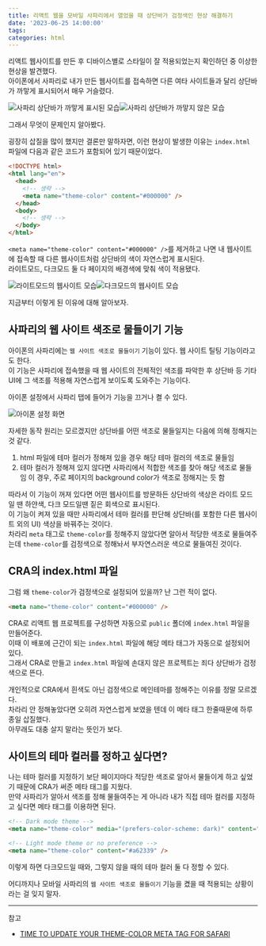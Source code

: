 ```yaml
---
title: 리액트 웹을 모바일 사파리에서 열었을 때 상단바가 검정색인 현상 해결하기
date: '2023-06-25 14:00:00'
tags:
categories: html
---
```


리액트 웹사이트를 만든 후 디바이스별로 스타일이 잘 적용되었는지 확인하던 중 이상한 현상을 발견했다.  
아이폰에서 사파리로 내가 만든 웹사이트를 접속하면 다른 여타 사이트들과 달리 상단바가 까맣게 표시되어서 매우 거슬렸다.

<p style="display:flex">
  <img src="safari-themecolor-black.jpg" alt="사파리 상단바가 까맣게 표시된 모습">
  <img src="safari-themecolor-none.jpg" alt="사파리 상단바가 까맣지 않은 모습">
</p>

그래서 무엇이 문제인지 알아봤다.

굉장히 삽질을 많이 했지만 결론만 말하자면, 이런 현상이 발생한 이유는 `index.html` 파일에 다음과 같은 코드가 포함되어 있기 때문이었다.

```html
<!DOCTYPE html>
<html lang="en">
  <head>
    <!-- 생략 -->
    <meta name="theme-color" content="#000000" />
  </head>
  <body>
    <!-- 생략 -->
  </body>
</html>
```

`<meta name="theme-color" content="#000000" />`를 제거하고 나면 내 웹사이트에 접속할 때 다른 웹사이트처럼 상단바의 색이 자연스럽게 표시된다.  
라이트모드, 다크모드 둘 다 페이지의 배경색에 맞춰 색이 적용됐다.

<p style="display:flex">
  <img src="mypage-lightmode.jpg" alt="라이트모드의 웹사이트 모습">
  <img src="mypage-darkmode.jpg" alt="다크모드의 웹사이트 모습">
</p>

지금부터 이렇게 된 이유에 대해 알아보자.

## 사파리의 웹 사이트 색조로 물들이기 기능

아이폰의 사파리에는 `웹 사이트 색조로 물들이기` 기능이 있다. 웹 사이트 틸팅 기능이라고도 한다.  
이 기능은 사파리에 접속했을 때 웹 사이트의 전체적인 색조를 파악한 후 상단바 등 기타 UI에 그 색조를 적용해 자연스럽게 보이도록 도와주는 기능이다.

아이폰 설정에서 사파리 탭에 들어가 기능을 끄거나 켤 수 있다.

![아이폰 설정 화면](iphone-safari-setting.jpg)

자세한 동작 원리는 모르겠지만 상단바를 어떤 색조로 물들일지는 다음에 의해 정해지는 것 같다.

1. html 파일에 테마 컬러가 정해져 있을 경우 해당 테마 컬러의 색조로 물들임
2. 테마 컬러가 정해져 있지 않다면 사파리에서 적합한 색조를 찾아 해당 색조로 물들임
   이 경우, 주로 페이지의 background color가 색조로 정해지는 듯 함

따라서 이 기능이 꺼져 있다면 어떤 웹사이트를 방문하든 상단바의 색상은 라이트 모드일 땐 하얀색, 다크 모드일땐 짙은 회색으로 표시된다.  
이 기능이 켜져 있을 때만 사파리에서 테마 컬러를 판단해 상단바(를 포함한 다른 웹사이트 외의 UI) 색상을 바꿔주는 것이다.  
차라리 `meta` 태그로 `theme-color`를 정해주지 않았다면 알아서 적당한 색조로 물들여주는데 `theme-color`를 검정색으로 정해놔서 부자연스러운 색으로 물들여진 것이다.

## CRA의 index.html 파일

그럼 왜 `theme-color`가 검정색으로 설정되어 있을까? 난 그런 적이 없다.

```html
<meta name="theme-color" content="#000000" />
```

CRA로 리액트 웹 프로젝트를 구성하면 자동으로 `public` 폴더에 `index.html` 파일을 만들어준다.  
이때 이 배포에 근간이 되는 `index.html` 파일에 해당 메타 태그가 자동으로 설정되어 있다.  
그래서 CRA로 만들고 `index.html` 파일에 손대지 않은 프로젝트는 죄다 상단바가 검정색으로 뜬다.

개인적으로 CRA에서 흰색도 아닌 검정색으로 메인테마를 정해주는 이유를 정말 모르겠다.  
차라리 안 정해놓았다면 오히려 자연스럽게 보였을 텐데 이 메타 태그 한줄때문에 하루종일 삽질했다.  
아무래도 대충 살지 말라는 뜻인가 보다.

## 사이트의 테마 컬러를 정하고 싶다면?

나는 테마 컬러를 지정하기 보단 페이지마다 적당한 색조로 알아서 물들이게 하고 싶었기 때문에 CRA가 써준 메타 태그를 지웠다.  
만약 사파리가 알아서 색조를 정해 물들여주는 게 아니라 내가 직접 테마 컬러를 지정하고 싶다면 메타 태그를 이용하면 된다.

```html
<!-- Dark mode theme -->
<meta name="theme-color" media="(prefers-color-scheme: dark)" content="#0e4359" />

<!-- Light mode theme or no preference -->
<meta name="theme-color" content="#a62339" />
```

이렇게 하면 다크모드일 때와, 그렇지 않을 때의 테마 컬러 둘 다 정할 수 있다.

어디까지나 모바일 사파리의 `웹 사이트 색조로 물들이기` 기능을 켰을 때 적용되는 상황이라는 걸 잊지 말자.

---

참고

- [TIME TO UPDATE YOUR THEME-COLOR META TAG FOR SAFARI](https://stuffandnonsense.co.uk/blog/time-to-update-your-theme-color-meta-tag-for-safari)

```toc

```
